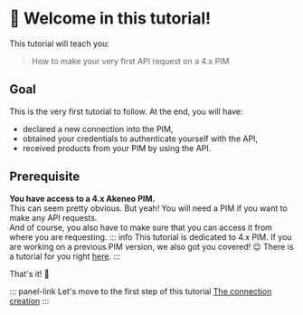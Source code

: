 # 👋 Welcome in this tutorial!

This tutorial will teach you:
> How to make your very first API request on a 4.x PIM

## Goal
This is the very first tutorial to follow. At the end, you will have:
- declared a new connection into the PIM,
- obtained your credentials to authenticate yourself with the API,
- received products from your PIM by using the API.

## Prerequisite

<i class="fa fa-check-square"></i> **You have access to a 4.x Akeneo PIM.**  
This can seem pretty obvious. But yeah! You will need a PIM if you want to make any API requests.  
And of course, you also have to make sure that you can access it from where you are requesting.
::: info
This tutorial is dedicated to 4.x PIM. If you are working on a previous PIM version, we also got you covered! :wink: There is a tutorial for you right [here](/getting-started/your-first-tutorial-old/welcome.html).
::: 

That's it! :tada:

::: panel-link Let's move to the first step of this tutorial [The connection creation](/getting-started/your-first-tutorial-4x/step-1.html)
:::

